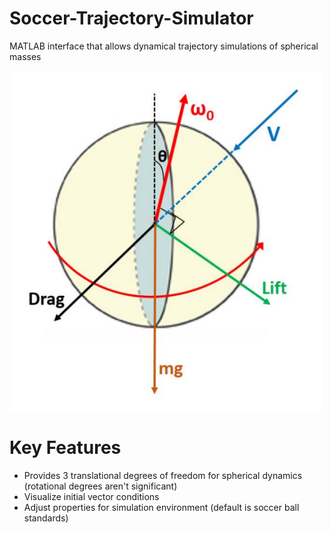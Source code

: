 # Soccer-Trajectory-Simulator
MATLAB interface that allows dynamical trajectory simulations of spherical masses

<img src="docs/images/DynamicsDiagram.PNG" width="500">

# Key Features
* Provides 3 translational degrees of freedom for spherical dynamics (rotational degrees aren't significant)
* Visualize initial vector conditions
* Adjust properties for simulation environment (default is soccer ball standards)
